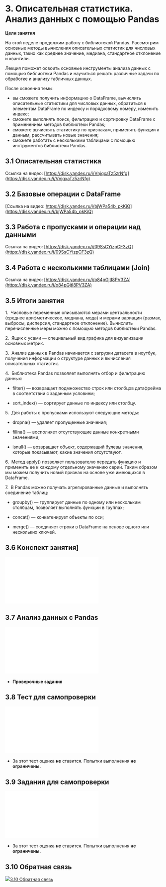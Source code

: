 # 3. Описательная статистика. Анализ данных с помощью Pandas

**Цели занятия**

На этой неделе продолжим работу с библиотекой Pandas. Рассмотрим основные методы вычисления описательных статистик для числовых данных, таких как среднее значение, медиана, стандартное отклонение и квантили.

Лекция поможет освоить основные инструменты анализа данных с помощью библиотеки Pandas и научиться решать различные задачи по обработке и анализу табличных данных.

После освоения темы:  

- вы сможете получить информацию о DataFrame, вычислить описательные статистики для числовых данных, обратиться к элементам DataFrame по индексу и порядковому номеру, изменить индекс;
- сможете выполнять поиск, фильтрацию и сортировку DataFrame с применением методов библиотеки Pandas;
- сможете вычислять статистику по признакам, применять функции к данным, рассчитывать новые значения;
- сможете работать с несколькими таблицами с помощью инструментов библиотеки Pandas.

## 3.1 Описательная статистика

Ссылка на видео: [https://disk.yandex.ru/i/VnjqxaTz5zrNfg](https://disk.yandex.ru/i/VnjqxaTz5zrNfg)  

## 3.2 Базовые операции с DataFrame

[Ссылка на видео: https://disk.yandex.ru/i/bjWPa54b_pkKjQ](https://disk.yandex.ru/i/bjWPa54b_pkKjQ)  

## 3.3 Работа с пропусками и операции над данными
Ссылка на видео: [https://disk.yandex.ru/i/09SsCYizpCF3zQ](https://disk.yandex.ru/i/09SsCYizpCF3zQ)  

## 3.4 Работа с несколькими таблицами (Join)

Ссылка на видео: [https://disk.yandex.ru/i/o84pGjtI8PV3ZA](https://disk.yandex.ru/i/o84pGjtI8PV3ZA)  

## 3.5 Итоги занятия

1.  Числовые переменные описываются мерами центральности (среднее арифметическое, медиана, мода) и мерами вариации (размах, выбросы, дисперсия, стандартное отклонение). Вычислить перечисленные меры можно с помощью методов библиотеки Pandas.

2.  Ящик с усами — специальный вид графика для визуализации основных метрик.

3.  Анализ данных в Pandas начинается с загрузки датасета в ноутбук, получения информации о структуре данных и вычисления описательных статистик.

4.  Библиотека Pandas позволяет выполнять отбор и фильтрацию данных:

- filter() — возвращает подмножество строк или столбцов датафрейма в соответствии с заданным условием;
    
- sort_index() — сортирует данные по индексу или столбцу.
    

5.  Для работы с пропусками используют следующие методы:

- dropna() — удаляет пропущенные значения;
    
- fillna() — восполняет отсутствующие данные конкретными значениями; 
    
- isnull() — возвращает объект, содержащий булевы значения, которые показывают, какие значения отсутствуют.

6.  Метод apply() позволяет пользователю передать функцию и применить ее к каждому отдельному значению серии. Таким образом мы можем получить новый признак на основе уже имеющихся в DataFrame.

7.  В Pandas можно получать агрегированные данные и выполнять соединение таблиц:

- groupby() — группирует данные по одному или нескольким столбцам, позволяет выполнять функции в группах;
    
- concat() — конкатенирует объекты по оси;
    
- merge() — соединяет строки в DataFrame на основе одного или нескольких ключей.

## 3.6 Конспект занятия]
![Конспект занятия Файл](./assets/Описательная%20статистика.%20Анализ%20данных%20с%20помощью%20Pandas.pdf)

## 3.7 Анализ данных с Pandas

![3.7 Анализ данных с Pandas Файл](./assets/3-Pandas.md)

- **Проверочные задания**

## 3.8 Тест для самопроверки
![Тест для самопроверки](./assets/3.8Тестдлясамопроверки.pdf)
- За этот тест оценка **не** ставится. Попытки выполнения **не ограничены.**

## 3.9 Задания для самопроверки
![Задания для самопроверки](./assets/3.9Заданиядлясамопроверки.pdf)
- За этот тест оценка **не** ставится. Попытки выполнения **не ограничены.**

## 3.10 Обратная связь

[![](https://lms.mipt.ru/theme/image.php/boost/feedback/1696596049/icon)3.10 Обратная связь](https://lms.mipt.ru/mod/feedback/view.php?id=133663)

